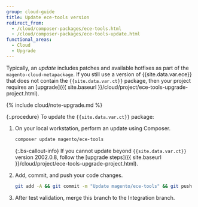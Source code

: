 ```yaml
---
group: cloud-guide
title: Update ece-tools version
redirect_from:
  - /cloud/composer-packages/ece-tools.html
  - /cloud/composer-packages/ece-tools-update.html
functional_areas:
  - Cloud
  - Upgrade
---
```

Typically, an _update_ includes patches and available hotfixes as part of the `magento-cloud-metapackage`. If you still use a version of {{site.data.var.ece}} that does not contain the `{{site.data.var.ct}}` package, then your project requires an [upgrade]({{ site.baseurl }}/cloud/project/ece-tools-upgrade-project.html).

{% include cloud/note-upgrade.md %}

{:.procedure}
To update the `{{site.data.var.ct}}` package:

1. On your local workstation, perform an update using Composer.

    ```bash
    composer update magento/ece-tools
    ```

     {:.bs-callout-info}
    If you cannot update beyond `{{site.data.var.ct}}` version 2002.0.8, follow the [upgrade steps]({{ site.baseurl }}/cloud/project/ece-tools-upgrade-project.html).

1. Add, commit, and push your code changes.

    ```bash
    git add -A && git commit -m "Update magento/ece-tools" && git push origin <branch-name>
    ```

1. After test validation, merge this branch to the Integration branch.
